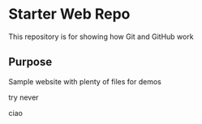 # Starter Web Repo

This repository is for showing how Git and GitHub work


## Purpose

Sample website with plenty of files for demos

try never

ciao